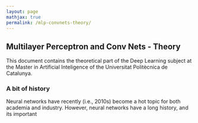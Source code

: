 ```yaml
---
layout: page
mathjax: true
permalink: /mlp-convnets-theory/
---
```


## Multilayer Perceptron and Conv Nets - Theory

This document contains the theoretical part of the Deep Learning subject at the Master in Artificial Inteligence of the Universitat Politècnica de Catalunya.

### A bit of history

Neural networks have recently (i.e., 2010s) become a hot topic for both academia and industry. However, neural networks have a long history, and its important 
